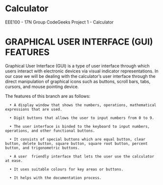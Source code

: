 # Calculator
EEE100 - 17N Group CodeGeeks Project 1 - Calculator

# GRAPHICAL USER INTERFACE (GUI) FEATURES
Graphical User Interface (GUI) is a type of user interface through which users interact with electronic devices via visual indicator representations. In our case we will be dealing with the calculator’s user interface through the direct manipulation of graphical icons such as buttons, scroll bars, tabs, cursors, and mouse pointing device.

The features of this branch are as follows:

      •	A display window that shows the numbers, operations, mathematical expressions that are used.

      •	Digit buttons that allows the user to input numbers from 0 to 9.

      •	The user interface is binded to the keyboard to input numbers, operations, and other functional buttons.

      •	It consists of special buttons which are equal button, clear button, delete button, square button, square root button, percent button, and trigonometric buttons.

      •	A user  friendly interface that lets the user use the calculator at ease.

      •	It uses suitable colours for key areas or buttons.

      •	It helps with the documentation process.
